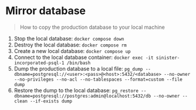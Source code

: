 # Mirror database

> How to copy the production database to your local machine

1. Stop the local database: `docker compose down`
2. Destroy the local database: `docker compose rm`
3. Create a new local database: `docker compose up`
4. Connect to the local database container: `docker exec -it sinister-incorporated-psql-1 /bin/bash`
5. Dump the production database to a local file: `pg_dump --dbname=postgresql://<user>:<pass>@<host>:5432/<database> --no-owner --no-privileges --no-acl --no-tablespaces --format=custom --file dump`
6. Restore the dump to the local database: `pg_restore --dbname=postgresql://postgres:admin@localhost:5432/db --no-owner --clean --if-exists dump`

